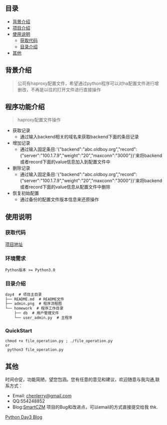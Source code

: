 ## 目录
* [背景介绍](#背景介绍)
* [项目介绍](#程序功能介绍)
* [使用说明](#使用说明)
   * [获取代码](#获取代码)
   * [目录介绍](#目录介绍)
* [其他](#其他)
   

## 背景介绍

> 公司有haproxy配置文件，希望通过python程序可以对ha配置文件进行增删改，不再是以往的打开文件进行直接操作

## 程序功能介绍

> haproxy配置文件操作

* 获取记录
    * 通过输入backend相关的域名来获取backend下面的条目记录
* 增加记录
    * 通过输入固定条目:'{"backend":"abc.oldboy.org","record":{"server":"100.1.7.9","weight":"20","maxconn":"3000"}}'来将backend或者record下面的value信息加入到配置文件中
* 删除记录
    * 通过输入固定条目:'{"backend":"abc.oldboy.org","record":{"server":"100.1.7.9","weight":"20","maxconn":"3000"}}'来将backend或者record下面的value信息从配置文件中删除
* 恢复初始配置
    * 通过备份的配置文件版本信息来还原操作

## 使用说明

### 获取代码

[项目地址](<https://github.com/smartczm/python-learn/tree/master/s13-day3/day3>)

### 环境需求 

`Python版本 >= Python3.0`

### 目录介绍

```txt
day4  # 项目主目录
├── README.md  # README文件
├── admin.png  # 程序流程图
└── homework  # 程序工作目录
    ├── db  # 用户管理文件
    └── user_admin.py  # 主程序
```

### QuickStart

```shell
chmod +x file_operation.py ; ./file_operation.py     
or    
 python3 file_operation.py
```

## 其他
 
时间仓促，功能简陋，望您包涵。您有任意的意见和建议，欢迎随意与我沟通,联系方式：
* Email: <chenlerry@gmail.com>
* QQ:554248852
* Blog:[SmartCZM](http://www.smartczm.com)
项目的Bug和改进点，可以email的方式直接提交给我 thk.

[Python Day3 Blog](<http://www.smartczm.com/python_day3.html>)